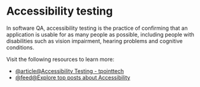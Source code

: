 # Accessibility testing

In software QA, accessibility testing is the practice of confirming that an application is usable for as many people as possible, including people with disabilities such as vision impairment, hearing problems and cognitive conditions.

Visit the following resources to learn more:

- [@article@Accessibility Testing - tpointtech](https://www.tpointtech.com/accessibility-testing)
- [@feed@Explore top posts about Accessibility](https://app.daily.dev/tags/accessibility?ref=roadmapsh)
